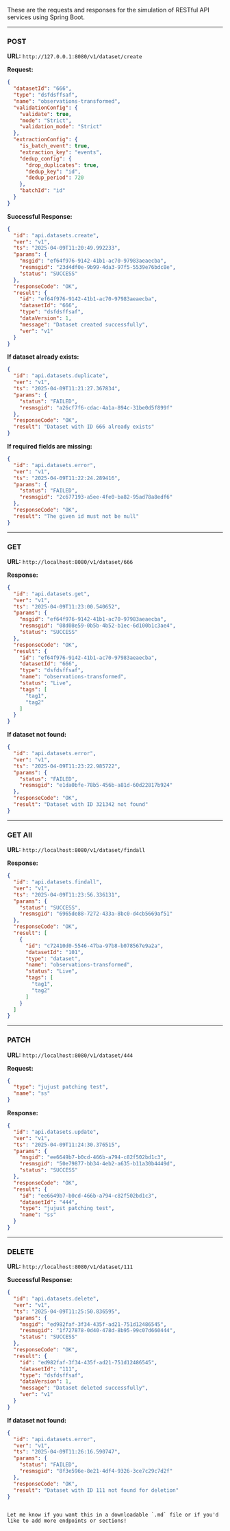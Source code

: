 
These are the requests and responses for the simulation of RESTful API services using Spring Boot.

---

### **POST**  
**URL:** `http://127.0.0.1:8080/v1/dataset/create`  

**Request:**
```json
{
  "datasetId": "666",
  "type": "dsfdsffsaf",
  "name": "observations-transformed",
  "validationConfig": {
    "validate": true,
    "mode": "Strict",
    "validation_mode": "Strict"
  },
  "extractionConfig": {
    "is_batch_event": true,
    "extraction_key": "events",
    "dedup_config": {
      "drop_duplicates": true,
      "dedup_key": "id",
      "dedup_period": 720
    },
    "batchId": "id"
  }
}
```

**Successful Response:**
```json
{
  "id": "api.datasets.create",
  "ver": "v1",
  "ts": "2025-04-09T11:20:49.992233",
  "params": {
    "msgid": "ef64f976-9142-41b1-ac70-97983aeaecba",
    "resmsgid": "23d4df0e-9b99-4da3-97f5-5539e76bdc8e",
    "status": "SUCCESS"
  },
  "responseCode": "OK",
  "result": {
    "id": "ef64f976-9142-41b1-ac70-97983aeaecba",
    "datasetId": "666",
    "type": "dsfdsffsaf",
    "dataVersion": 1,
    "message": "Dataset created successfully",
    "ver": "v1"
  }
}
```

**If dataset already exists:**
```json
{
  "id": "api.datasets.duplicate",
  "ver": "v1",
  "ts": "2025-04-09T11:21:27.367834",
  "params": {
    "status": "FAILED",
    "resmsgid": "a26cf7f6-cdac-4a1a-894c-31be0d5f899f"
  },
  "responseCode": "OK",
  "result": "Dataset with ID 666 already exists"
}
```

**If required fields are missing:**
```json
{
  "id": "api.datasets.error",
  "ver": "v1",
  "ts": "2025-04-09T11:22:24.289416",
  "params": {
    "status": "FAILED",
    "resmsgid": "2c677193-a5ee-4fe0-ba82-95ad78a8edf6"
  },
  "responseCode": "OK",
  "result": "The given id must not be null"
}
```

---

### **GET**  
**URL:** `http://localhost:8080/v1/dataset/666`  

**Response:**
```json
{
  "id": "api.datasets.get",
  "ver": "v1",
  "ts": "2025-04-09T11:23:00.540652",
  "params": {
    "msgid": "ef64f976-9142-41b1-ac70-97983aeaecba",
    "resmsgid": "08d08e59-0b5b-4b52-b1ec-6d100b1c3ae4",
    "status": "SUCCESS"
  },
  "responseCode": "OK",
  "result": {
    "id": "ef64f976-9142-41b1-ac70-97983aeaecba",
    "datasetId": "666",
    "type": "dsfdsffsaf",
    "name": "observations-transformed",
    "status": "Live",
    "tags": [
      "tag1",
      "tag2"
    ]
  }
}
```

**If dataset not found:**
```json
{
  "id": "api.datasets.error",
  "ver": "v1",
  "ts": "2025-04-09T11:23:22.985722",
  "params": {
    "status": "FAILED",
    "resmsgid": "e1da0bfe-78b5-456b-a81d-60d22817b924"
  },
  "responseCode": "OK",
  "result": "Dataset with ID 321342 not found"
}
```

---

### **GET All**  
**URL:** `http://localhost:8080/v1/dataset/findall`  

**Response:**
```json
{
  "id": "api.datasets.findall",
  "ver": "v1",
  "ts": "2025-04-09T11:23:56.336131",
  "params": {
    "status": "SUCCESS",
    "resmsgid": "6965de88-7272-433a-8bc0-d4cb5669af51"
  },
  "responseCode": "OK",
  "result": [
    {
      "id": "c72410d0-5546-47ba-97b8-b078567e9a2a",
      "datasetId": "101",
      "type": "dataset",
      "name": "observations-transformed",
      "status": "Live",
      "tags": [
        "tag1",
        "tag2"
      ]
    }
  ]
}
```

---

### **PATCH**  
**URL:** `http://localhost:8080/v1/dataset/444`  

**Request:**
```json
{
  "type": "jujust patching test",
  "name": "ss"
}
```

**Response:**
```json
{
  "id": "api.datasets.update",
  "ver": "v1",
  "ts": "2025-04-09T11:24:30.376515",
  "params": {
    "msgid": "ee6649b7-b0cd-466b-a794-c82f502bd1c3",
    "resmsgid": "50e79877-bb34-4eb2-a635-b11a30b4449d",
    "status": "SUCCESS"
  },
  "responseCode": "OK",
  "result": {
    "id": "ee6649b7-b0cd-466b-a794-c82f502bd1c3",
    "datasetId": "444",
    "type": "jujust patching test",
    "name": "ss"
  }
}
```

---

### **DELETE**  
**URL:** `http://localhost:8080/v1/dataset/111`  

**Successful Response:**
```json
{
  "id": "api.datasets.delete",
  "ver": "v1",
  "ts": "2025-04-09T11:25:50.836595",
  "params": {
    "msgid": "ed982faf-3f34-435f-ad21-751d12486545",
    "resmsgid": "1f727878-0d40-478d-8b95-99c07d660444",
    "status": "SUCCESS"
  },
  "responseCode": "OK",
  "result": {
    "id": "ed982faf-3f34-435f-ad21-751d12486545",
    "datasetId": "111",
    "type": "dsfdsffsaf",
    "dataVersion": 1,
    "message": "Dataset deleted successfully",
    "ver": "v1"
  }
}
```

**If dataset not found:**
```json
{
  "id": "api.datasets.error",
  "ver": "v1",
  "ts": "2025-04-09T11:26:16.590747",
  "params": {
    "status": "FAILED",
    "resmsgid": "8f3e596e-8e21-4df4-9326-3ce7c29c7d2f"
  },
  "responseCode": "OK",
  "result": "Dataset with ID 111 not found for deletion"
}
```
```

Let me know if you want this in a downloadable `.md` file or if you'd like to add more endpoints or sections!